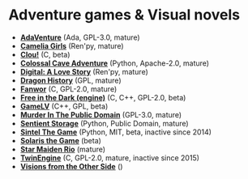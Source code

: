 # Adventure games & Visual novels

[comment]: # (start of autogenerated content, do not edit)
- **[AdaVenture](adaventure.md)** (Ada, GPL-3.0, mature)
- **[Camelia Girls](camelia_girls.md)** (Ren'py, mature)
- **[Clou!](clou.md)** (C, beta)
- **[Colossal Cave Adventure](colossal_cave.md)** (Python, Apache-2.0, mature)
- **[Digital: A Love Story](digital_a_love_story.md)** (Ren'py, mature)
- **[Dragon History](dragon_history.md)** (GPL, mature)
- **[Fanwor](fanwor.md)** (C, GPL-2.0, mature)
- **[Free in the Dark (engine)](fitd.md)** (C, C++, GPL-2.0, beta)
- **[GameLV](gamelv.md)** (C++, GPL, beta)
- **[Murder In The Public Domain](murder_in_the_public_domain.md)** (GPL-3.0, mature)
- **[Sentient Storage](sentient_storage.md)** (Python, Public Domain, mature)
- **[Sintel The Game](sintel.md)** (Python, MIT, beta, inactive since 2014)
- **[Solaris the Game](solaris.md)** (beta)
- **[Star Maiden Rio](star_maiden_rio.md)** (mature)
- **[TwinEngine](twin_engine.md)** (C, GPL-2.0, mature, inactive since 2015)
- **[Visions from the Other Side](visions_from_the_other_side.md)** ()

[comment]: # (end of autogenerated content)